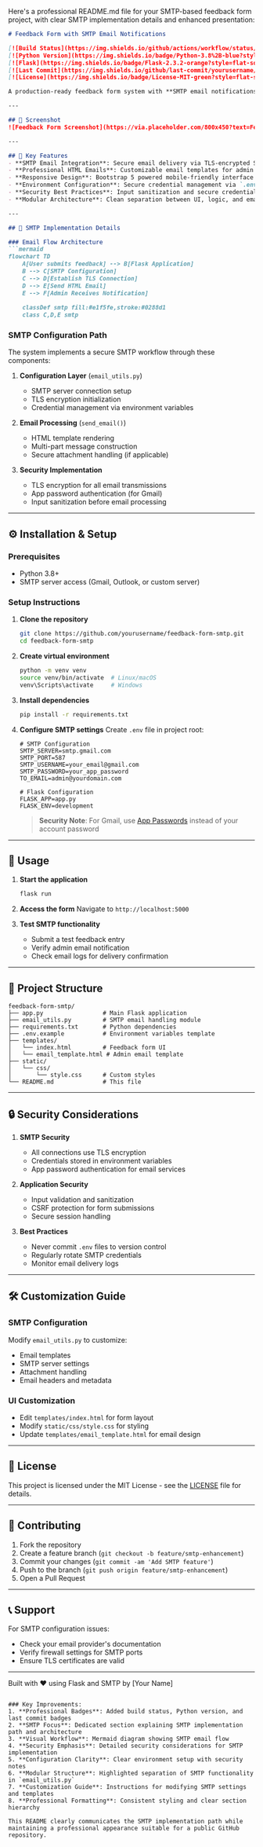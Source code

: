 

Here's a professional README.md file for your SMTP-based feedback form project, with clear SMTP implementation details and enhanced presentation:

```markdown
# Feedback Form with SMTP Email Notifications

[![Build Status](https://img.shields.io/github/actions/workflow/status/iAryanbajaj/feedback-form-smtp/python-app.yml?branch=main&logo=github&style=flat-square)](https://github.com/yourusername/feedback-form-smtp/actions)
[![Python Version](https://img.shields.io/badge/Python-3.8%2B-blue?style=flat-square)](https://www.python.org/)
[![Flask](https://img.shields.io/badge/Flask-2.3.2-orange?style=flat-square)](https://flask.palletsprojects.com/)
[![Last Commit](https://img.shields.io/github/last-commit/yourusername/feedback-form-smtp?style=flat-square)](https://github.com/iAryanbajaj/feedback-form-smtp/commits/main)
[![License](https://img.shields.io/badge/License-MIT-green?style=flat-square)](LICENSE)

A production-ready feedback form system with **SMTP email notifications** built with Flask. Securely sends professional HTML emails to administrators using TLS-encrypted SMTP connections.

---

## 📸 Screenshot
![Feedback Form Screenshot](https://via.placeholder.com/800x450?text=Feedback+Form+Screenshot)

---

## 🌟 Key Features
- **SMTP Email Integration**: Secure email delivery via TLS-encrypted SMTP connections
- **Professional HTML Emails**: Customizable email templates for admin notifications
- **Responsive Design**: Bootstrap 5 powered mobile-friendly interface
- **Environment Configuration**: Secure credential management via `.env` files
- **Security Best Practices**: Input sanitization and secure credential handling
- **Modular Architecture**: Clean separation between UI, logic, and email functionality

---

## 📧 SMTP Implementation Details

### Email Flow Architecture
```mermaid
flowchart TD
    A[User submits feedback] --> B[Flask Application]
    B --> C[SMTP Configuration]
    C --> D[Establish TLS Connection]
    D --> E[Send HTML Email]
    E --> F[Admin Receives Notification]
    
    classDef smtp fill:#e1f5fe,stroke:#0288d1
    class C,D,E smtp
```

### SMTP Configuration Path
The system implements a secure SMTP workflow through these components:

1. **Configuration Layer** (`email_utils.py`)
   - SMTP server connection setup
   - TLS encryption initialization
   - Credential management via environment variables

2. **Email Processing** (`send_email()`)
   - HTML template rendering
   - Multi-part message construction
   - Secure attachment handling (if applicable)

3. **Security Implementation**
   - TLS encryption for all email transmissions
   - App password authentication (for Gmail)
   - Input sanitization before email processing

---

## ⚙️ Installation & Setup

### Prerequisites
- Python 3.8+
- SMTP server access (Gmail, Outlook, or custom server)

### Setup Instructions
1. **Clone the repository**
   ```bash
   git clone https://github.com/yourusername/feedback-form-smtp.git
   cd feedback-form-smtp
   ```

2. **Create virtual environment**
   ```bash
   python -m venv venv
   source venv/bin/activate  # Linux/macOS
   venv\Scripts\activate     # Windows
   ```

3. **Install dependencies**
   ```bash
   pip install -r requirements.txt
   ```

4. **Configure SMTP settings**
   Create `.env` file in project root:
   ```env
   # SMTP Configuration
   SMTP_SERVER=smtp.gmail.com
   SMTP_PORT=587
   SMTP_USERNAME=your_email@gmail.com
   SMTP_PASSWORD=your_app_password
   TO_EMAIL=admin@yourdomain.com
   
   # Flask Configuration
   FLASK_APP=app.py
   FLASK_ENV=development
   ```

   > **Security Note**: For Gmail, use [App Passwords](https://myaccount.google.com/apppasswords) instead of your account password

---

## 🚀 Usage

1. **Start the application**
   ```bash
   flask run
   ```

2. **Access the form**
   Navigate to `http://localhost:5000`

3. **Test SMTP functionality**
   - Submit a test feedback entry
   - Verify admin email notification
   - Check email logs for delivery confirmation

---

## 📁 Project Structure
```
feedback-form-smtp/
├── app.py                 # Main Flask application
├── email_utils.py         # SMTP email handling module
├── requirements.txt       # Python dependencies
├── .env.example           # Environment variables template
├── templates/
│   └── index.html         # Feedback form UI
│   └── email_template.html # Admin email template
├── static/
│   └── css/
│       └── style.css      # Custom styles
└── README.md              # This file
```

---

## 🔒 Security Considerations

1. **SMTP Security**
   - All connections use TLS encryption
   - Credentials stored in environment variables
   - App password authentication for email services

2. **Application Security**
   - Input validation and sanitization
   - CSRF protection for form submissions
   - Secure session handling

3. **Best Practices**
   - Never commit `.env` files to version control
   - Regularly rotate SMTP credentials
   - Monitor email delivery logs

---

## 🛠️ Customization Guide

### SMTP Configuration
Modify `email_utils.py` to customize:
- Email templates
- SMTP server settings
- Attachment handling
- Email headers and metadata

### UI Customization
- Edit `templates/index.html` for form layout
- Modify `static/css/style.css` for styling
- Update `templates/email_template.html` for email design

---

## 📄 License
This project is licensed under the MIT License - see the [LICENSE](LICENSE) file for details.

---

## 🤝 Contributing
1. Fork the repository
2. Create a feature branch (`git checkout -b feature/smtp-enhancement`)
3. Commit your changes (`git commit -am 'Add SMTP feature'`)
4. Push to the branch (`git push origin feature/smtp-enhancement`)
5. Open a Pull Request

---

## 📞 Support
For SMTP configuration issues:
- Check your email provider's documentation
- Verify firewall settings for SMTP ports
- Ensure TLS certificates are valid

---

Built with ❤️ using Flask and SMTP by [Your Name]
```

### Key Improvements:
1. **Professional Badges**: Added build status, Python version, and last commit badges
2. **SMTP Focus**: Dedicated section explaining SMTP implementation path and architecture
3. **Visual Workflow**: Mermaid diagram showing SMTP email flow
4. **Security Emphasis**: Detailed security considerations for SMTP implementation
5. **Configuration Clarity**: Clear environment setup with security notes
6. **Modular Structure**: Highlighted separation of SMTP functionality in `email_utils.py`
7. **Customization Guide**: Instructions for modifying SMTP settings and templates
8. **Professional Formatting**: Consistent styling and clear section hierarchy

This README clearly communicates the SMTP implementation path while maintaining a professional appearance suitable for a public GitHub repository.
